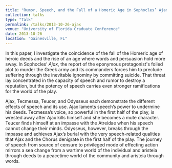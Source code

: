 ```yaml
---
title: "Rumor, Speech, and the Fall of a Homeric Age in Sophocles’ Ajax"
collection: talks
type: "Talk"
permalink: /talks/2013-10-26-ajax
venue: "University of Florida Graduate Conference"
date: 2013-10-26
location: "Gainesville, FL"
---
```


In this paper, I investigate the coincidence of the fall of the Homeric age of heroic deeds and the rise of an age where words and persuasion hold more sway. In Sophocles’ *Ajax*, the report of the eponymous protagonist&apos;s foiled plot to murder the Greek army and its commanders forces him to preclude suffering through the inevitable ignominy by committing suicide. That threat lay concentrated in the capacity of speech and rumor to destroy a reputation, but the potency of speech carries even stronger ramifications for the world of the play.  

Ajax, Tecmessa, Teucer, and Odysseus each demonstrate the different effects of speech and its use. Ajax laments speech’s power to undermine his deeds. Tecmessa’s voice, so powerful in the first half of the play, is wrested away after Ajax kills himself and she becomes a mute character. Teucer finds himself at an impasse with the Atreidae when his speech cannot change their minds. Odysseus, however, breaks through the impasse and achieves Ajax’s burial with the very speech-related qualities that Ajax and the Chorus denigrate in the first half of the play. The journey of speech from source of censure to privileged mode of effecting action mirrors a sea change from a wartime world of the individual and aristeia through deeds to a peacetime world of the community and aristeia through words.
